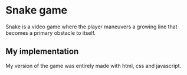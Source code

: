 # Snake game
Snake is a video game where the player maneuvers a growing line that becomes a primary obstacle to itself.

## My implementation
My version of the game was entirely made with html, css and javascript.
